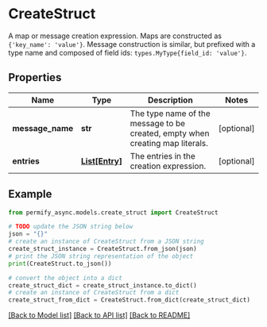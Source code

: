 # CreateStruct

A map or message creation expression.  Maps are constructed as `{'key_name': 'value'}`. Message construction is similar, but prefixed with a type name and composed of field ids: `types.MyType{field_id: 'value'}`.

## Properties

Name | Type | Description | Notes
------------ | ------------- | ------------- | -------------
**message_name** | **str** | The type name of the message to be created, empty when creating map literals. | [optional] 
**entries** | [**List[Entry]**](Entry.md) | The entries in the creation expression. | [optional] 

## Example

```python
from permify_async.models.create_struct import CreateStruct

# TODO update the JSON string below
json = "{}"
# create an instance of CreateStruct from a JSON string
create_struct_instance = CreateStruct.from_json(json)
# print the JSON string representation of the object
print(CreateStruct.to_json())

# convert the object into a dict
create_struct_dict = create_struct_instance.to_dict()
# create an instance of CreateStruct from a dict
create_struct_from_dict = CreateStruct.from_dict(create_struct_dict)
```
[[Back to Model list]](../README.md#documentation-for-models) [[Back to API list]](../README.md#documentation-for-api-endpoints) [[Back to README]](../README.md)


